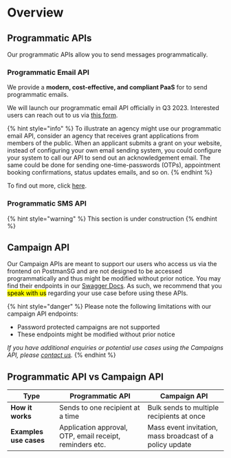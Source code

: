 # Overview

## Programmatic APIs

Our programmatic APIs allow you to send messages programmatically.&#x20;

### Programmatic Email API

We provide a **modern, cost-effective, and compliant PaaS** for to send programmatic emails.&#x20;

We will launch our programmatic email API officially in Q3 2023. Interested users can reach out to us via [this form](https://go.gov.sg/postmanp-api-wogict).

{% hint style="info" %}
To illustrate an agency might use our programmatic email API, consider an agency that receives grant applications from members of the public. When an applicant submits a grant on your website, instead of configuring your own email sending system, you could configure your system to call our API to send out an acknowledgement email.  The same could be done for sending one-time-passwords (OTPs), appointment booking confirmations, status updates emails, and so on.
{% endhint %}

To find out more, click [here](https://guide.postman.gov.sg/api-guide/programmatic-email-api).

### Programmatic SMS API

{% hint style="warning" %}
This section is under construction
{% endhint %}

## Campaign API

Our Campaign APIs are meant to support our users who access us via the frontend on PostmanSG and are not designed to be accessed programmatically and thus might be modified without prior notice. You may find their endpoints in our [Swagger Docs](https://api.postman.gov.sg/docs/). As such, we recommend that you <mark style="background-color:yellow;">speak with us</mark> regarding your use case before using these APIs.

{% hint style="danger" %}
Please note the following limitations with our campaign API endpoints:

* Password protected campaigns are not supported
* These endpoints might be modified without prior notice

_If you have additional enquiries or potential use cases using the Campaigns API, please_ [_contact us_](https://go.gov.sg/postman-contact-us)_._
{% endhint %}

## Programmatic API vs Campaign API

| Type                   | Programmatic API                                         | Campaign API                                             |
| ---------------------- | -------------------------------------------------------- | -------------------------------------------------------- |
| **How it works**       | Sends to one recipient at a time                         | Bulk sends to multiple recipients at once                |
| **Examples use cases** | Application approval, OTP, email receipt, reminders etc. | Mass event invitation, mass broadcast of a policy update |
